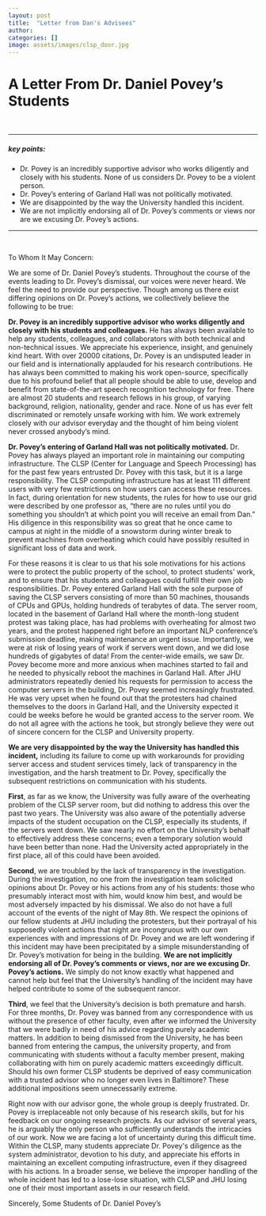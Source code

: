 ```yaml
---
layout: post
title:  "Letter from Dan's Advisees"
author: 
categories: []
image: assets/images/clsp_door.jpg
---
```


# A Letter From Dr. Daniel Povey’s Students

&nbsp;
___
##### key points:

- Dr. Povey is an incredibly supportive advisor who works diligently and closely with his students. None of us considers Dr. Povey to be a violent person.
- Dr. Povey’s entering of Garland Hall was not politically motivated.
- We are disappointed by the way the University handled this incident.
- We are not implicitly endorsing all of Dr. Povey’s comments or views nor are we excusing Dr. Povey’s actions.
___

&nbsp;

To Whom It May Concern:

We are some of Dr. Daniel Povey’s students. Throughout the course of the events leading to Dr. Povey’s dismissal, our voices were never heard. We feel the need to provide our perspective. Though among us there exist differing opinions on Dr. Povey’s actions, we collectively believe the following to be true:

**Dr. Povey is an incredibly supportive advisor who works diligently and closely with his students and colleagues.** He has always been available to help any students, colleagues, and collaborators with both technical and non-technical issues. We appreciate his experience, insight, and genuinely kind heart. With over 20000 citations, Dr. Povey is an undisputed leader in our field and is internationally applauded for his research contributions. He has always been committed to making his work open-source, specifically due to his profound belief that all people should be able to use, develop and benefit from state-of-the-art speech recognition technology for free. There are almost 20 students and research fellows in his group, of varying background, religion, nationality, gender and race. None of us has ever felt discriminated or remotely unsafe working with him. We work extremely closely with our advisor everyday and the thought of him being violent never crossed anybody’s mind.

**Dr. Povey’s entering of Garland Hall was not politically motivated.** Dr. Povey has always played an important role in maintaining our computing infrastructure. The CLSP (Center for Language and Speech Processing) has for the past few years entrusted Dr. Povey with this task, but it is a large responsibility. The CLSP computing infrastructure has at least 111 different users with very few restrictions on how users can access these resources. In fact, during orientation for new students, the rules for how to use our grid were described by one professor as, “there are no rules until you do something you shouldn’t at which point you will receive an email from Dan.” His diligence in this responsibility was so great that he once came to campus at night in the middle of a snowstorm during winter break to prevent machines from overheating which could have possibly resulted in significant loss of data and work. 

For these reasons it is clear to us that his sole motivations for his actions were to protect the public property of the school, to protect students' work, and to ensure that his students and colleagues could fulfill their own job responsibilities. Dr. Povey entered Garland Hall with the sole purpose of saving the CLSP servers consisting of more than 50 machines, thousands of CPUs and GPUs, holding hundreds of terabytes of data. The server room, located in the basement of Garland Hall where the month-long student protest was taking place, has had problems with overheating for almost two years, and the protest happened right before an important NLP conference’s submission deadline, making maintenance an urgent issue. Importantly, we were at risk of losing years of work if servers went down, and we did lose hundreds of gigabytes of data! From the center-wide emails, we saw Dr. Povey become more and more anxious when machines started to fail and he needed to physically reboot the machines in Garland Hall. After JHU administrators repeatedly denied his requests for permission to access the computer servers in the building, Dr. Povey seemed increasingly frustrated. He was very upset when he found out that the protesters had chained themselves to the doors in Garland Hall, and the University expected it could be weeks before he would be granted access to the server room. We do not all agree with the actions he took, but strongly believe they were out of sincere concern for the CLSP and University property.

**We are very disappointed by the way the University has handled this incident,** including its failure to come up with workarounds for providing server access and student services timely, lack of transparency in the investigation, and the harsh treatment to Dr. Povey, specifically the subsequent restrictions on communication with his students.

**First**, as far as we know, the University was fully aware of the overheating problem of the CLSP server room, but did nothing to address this over the past two years. The University was also aware of the potentially adverse impacts of the student occupation on the CLSP, especially its students, if the servers went down. We saw nearly no effort on the University’s  behalf to effectively address these concerns; even a temporary solution would have been better than none. Had the University acted appropriately in the first place, all of this could have been avoided.

**Second**, we are troubled by the lack of transparency in the investigation. During the investigation, no one from the investigation team solicited opinions about Dr. Povey or his actions from any of his students: those who presumably interact most with him, would know him best, and would be most adversely impacted by his dismissal. We also do not have a full account of the events of the night of May 8th. We respect the opinions of our fellow students at JHU including the protesters, but their portrayal of his supposedly violent actions that night are incongruous with our own experiences with and impressions of Dr. Povey and we are left wondering if this incident may have been precipitated by a simple misunderstanding of Dr. Povey’s motivation for being in the building. **We are not implicitly endorsing all of Dr. Povey’s comments or views, nor are we excusing Dr. Povey’s actions.** We simply do not know exactly what happened and cannot help but feel that the University’s handling of the incident may have helped contribute to some of the subsequent rancor.

**Third**, we feel that the University’s decision is both premature and harsh. For three months, Dr. Povey was banned from any correspondence with us without the presence of other faculty, even after we informed the University that we were badly in need of his advice regarding purely academic matters. In addition to being dismissed from the University, he has been banned from entering the campus, the university property, and from communicating with students without a faculty member present, making collaborating with him on purely academic matters exceedingly difficult. Should his own former CLSP students be deprived of easy communication with a trusted advisor who no longer even lives in Baltimore? These additional impositions seem unnecessarily extreme. 

Right now with our advisor gone, the whole group is deeply frustrated. Dr. Povey is irreplaceable not only because of his research skills, but for his feedback on our ongoing research projects. As our advisor of several years, he is arguably the only person who sufficiently understands the intricacies of our work. Now we are facing a lot of uncertainty during this difficult time. Within the CLSP, many students appreciate Dr. Povey's diligence as the system administrator, devotion to his duty, and appreciate his efforts in maintaining an excellent computing infrastructure, even if they disagreed with his actions. In a broader sense, we believe the improper handling of the whole incident has led to a lose-lose situation, with CLSP and JHU losing one of their most important assets in our research field.

Sincerely,
Some Students of Dr. Daniel Povey’s


